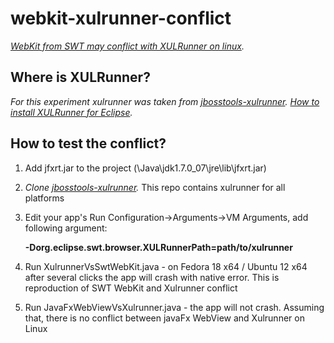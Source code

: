 webkit-xulrunner-conflict
=========================
*[WebKit from SWT may conflict with XULRunner on linux](https://issues.jboss.org/browse/JBIDE-9144?focusedCommentId=12609748&page=com.atlassian.jira.plugin.system.issuetabpanels:comment-tabpanel#comment-12609748).*

Where is XULRunner?
------------------------------------
*For this experiment xulrunner was taken from [jbosstools-xulrunner](https://github.com/jbosstools/jbosstools-xulrunner/tree/master/plugins).* 
*[How to install XULRunner for Eclipse](http://stackoverflow.com/questions/17994805/how-to-install-xulrunner-for-eclipse).*

How to test the conflict?
------------------------------------

1. Add jfxrt.jar to the project (\Java\jdk1.7.0_07\jre\lib\jfxrt.jar)
2. *Clone [jbosstools-xulrunner](https://github.com/jbosstools/jbosstools-xulrunner).* This repo contains xulrunner for all platforms
3. Edit your app's Run Configuration->Arguments->VM Arguments, add following argument:

   **-Dorg.eclipse.swt.browser.XULRunnerPath=path/to/xulrunner**
4. Run XulrunnerVsSwtWebKit.java - on Fedora 18 x64 / Ubuntu 12 x64 after several clicks the app will crash with native error. This is reproduction of SWT WebKit and Xulrunner conflict
5. Run JavaFxWebViewVsXulrunner.java - the app will not crash. Assuming that, there is no conflict between javaFx WebView and Xulrunner on Linux


